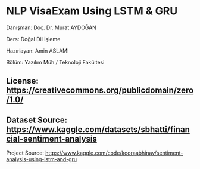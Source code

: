 # NLP VisaExam Using LSTM & GRU
Danışman: Doç. Dr. Murat AYDOĞAN

Ders: Doğal Dil İşleme

Hazırlayan: Amin ASLAMI

Bölüm: Yazılım Müh / Teknoloji Fakültesi


## License: https://creativecommons.org/publicdomain/zero/1.0/

## Dataset Source: https://www.kaggle.com/datasets/sbhatti/financial-sentiment-analysis



Project Source: https://www.kaggle.com/code/kooraabhinav/sentiment-analysis-using-lstm-and-gru
